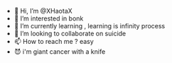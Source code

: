 - 👋 Hi, I’m @XHaotaX
- 👀 I’m interested in bonk
- 🌱 I’m currently learning , learning is infinity process
- 💞️ I’m looking to collaborate on suicide
- 📫 How to reach me ? easy
- 😈 i'm giant cancer with a knife
<!---
XHaotaX/XHaotaX is a ✨ special ✨ repository because its `README.md` (this file) appears on your GitHub profile.
You can click the Preview link to take a look at your changes.
--->
